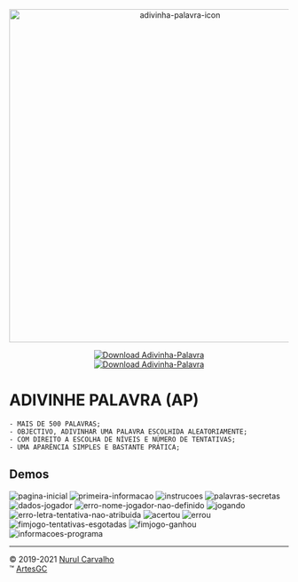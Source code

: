 <div align="center">

<img alt="adivinha-palavra-icon" src="img/adivinhapalavra-icon.png" width=600 height=600>
    
[![Download Adivinha-Palavra](https://a.fsdn.com/con/app/sf-download-button)](https://sourceforge.net/projects/adivinha-palavra/files/latest/download) \
[![Download Adivinha-Palavra](https://img.shields.io/sourceforge/dt/adivinha-palavra.svg)](https://sourceforge.net/projects/adivinha-palavra/files/latest/download)

</div>

# ADIVINHE PALAVRA (AP)

    - MAIS DE 500 PALAVRAS;
    - OBJECTIVO, ADIVINHAR UMA PALAVRA ESCOLHIDA ALEATORIAMENTE;
    - COM DIREITO A ESCOLHA DE NÍVEIS E NÚMERO DE TENTATIVAS;
    - UMA APARÊNCIA SIMPLES E BASTANTE PRÁTICA;


## Demos

![pagina-inicial](img/intro_processando.png)
![primeira-informacao](img/intro_info.png)
![instrucoes](img/instrucoes.png)
![palavras-secretas](img/palavras_secretas.png)
![dados-jogador](img/jogador.png)
![erro-nome-jogador-nao-definido](img/nome_jogador_nao_definido.png)
![jogando](img/jogando.png)
![erro-letra-tentativa-nao-atribuida](img/tentativa_nao_atribuida.png)
![acertou](img/demo/acertou.png)
![errou](img/demo/errou.png)
![fimjogo-tentativas-esgotadas](img/tentativas_esgotadas.png)
![fimjogo-ganhou](img/demo/ganhou.png)
![informacoes-programa](img/demo/sobre.png)

---

&copy; 2019-2021 [Nurul Carvalho](mailto:nuruldecarvalho@gmail.com) \
&trade; [ArtesGC](https://artesgc.home.blog)
